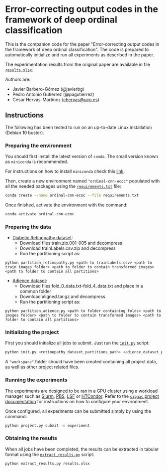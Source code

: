 # Error-correcting output codes in the framework of deep ordinal classification

This is the companion code for the paper "Error-correcting output codes in the framework of deep ordinal classification". The code is prepared to automatically initialize and run all experiments as described in the paper.

The experimentation results from the original paper are available in file [`results.xlsx`](/results.xlsx).

Authors are:
* Javier Barbero-Gómez (@javierbg)
* Pedro Antonio Gutiérrez (@pagutierrez)
* César Hervás-Martínez (chervas@uco.es)


## Instructions

The following has been tested to run on an up-to-date Linux installation (Debian 10 buster).

### Preparing the environment

You should first install the latest version of `conda`. The small version known as `miniconda` is recommended.

For instructions on how to install `miniconda` check this [link](https://docs.conda.io/en/latest/miniconda.html).

Then, create a new environment named `"ordinal-cnn-ecoc"` populated with all the needed packages using the [`requirements.txt`](/requirements.txt) file:
```bash
conda create --name ordinal-cnn-ecoc --file requirements.txt
```

Once finished, activate the environment with the command:
```bash
conda activate ordinal-cnn-ecoc
```

### Preparing the data

* [Diabetic Retinopathy dataset](https://www.kaggle.com/c/diabetic-retinopathy-detection/data):
  * Download files train.zip.001-005 and decompress
  * Download trainLabels.csv.zip and decompress
  * Run the partitioning script as:
  
```
python partition_retinopathy.py <path to trainLabels.csv> <path to train images folder> <path to folder to contain transformed images> <path to folder to contain all partitions>
```
* [Adience dataset](https://talhassner.github.io/home/projects/Adience/Adience-data.html):
  * Download files fold_0_data.txt-fold_4_data.txt and place in a common folder
  * Download aligned.tar.gz and decompress
  * Run the partitioning script as:

```
python partition_adience.py <path to folder containing folds> <path to images folder> <path to folder to contain transformed images> <path to folder to contain all partitions>
```

### Initializing the project

First you should initialize all jobs to submit. Just run the [`init.py`](/init.py) script:
```bash
python init.py <retinopathy_dataset_partitions_path> <adience_dataset_partitions_path>
```

A `"workspace"` folder should have been created containing all project data, as well as other project related files.

### Running the experiments

The experiments are designed to be ran in a GPU cluster using a workload manager such as [Slurm](https://slurm.schedmd.com/documentation.html), [PBS](https://linux.die.net/man/1/qsub-torque), [LSF](https://www.ibm.com/docs/en/spectrum-lsf/10.1.0) or [HTCondor](https://htcondor.org/). Refer to the [`signac` project documentation](https://docs.signac.io/projects/flow/en/latest/supported_environments.html#supported-environments) for instructions on how to configure your environment.

Once configured, all experiments can be submitted simply by using the command:
```bash
python project.py submit -o experiment
```

### Obtaining the results

When all jobs have been completed, the results can be extracted in tabular format using the [`extract_results.py`](/extract_results.py) script:
```bash
python extract_results.py results.xlsx
```